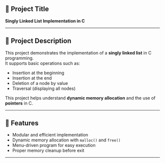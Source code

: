 

## 📌 Project Title
**Singly Linked List Implementation in C**

---

## 📖 Project Description
This project demonstrates the implementation of a **singly linked list** in C programming.  
It supports basic operations such as:
- Insertion at the beginning
- Insertion at the end
- Deletion of a node by value
- Traversal (displaying all nodes)

This project helps understand **dynamic memory allocation** and the use of **pointers** in C.

---

## 🚀 Features
- Modular and efficient implementation  
- Dynamic memory allocation with `malloc()` and `free()`  
- Menu-driven program for easy execution  
- Proper memory cleanup before exit  

---


